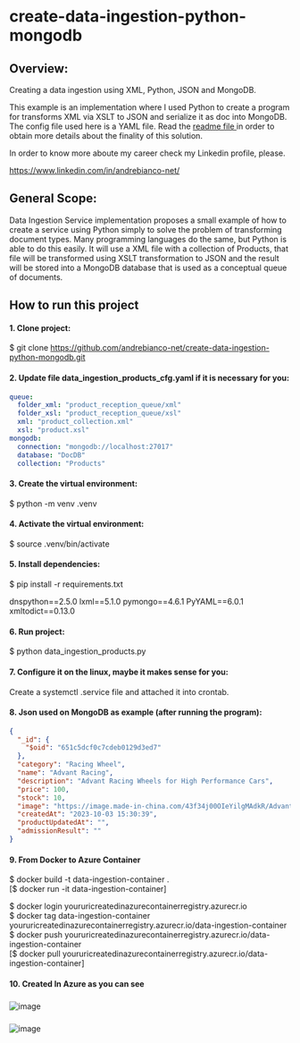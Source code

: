 # create-data-ingestion-python-mongodb

## Overview:
Creating a data ingestion using XML, Python, JSON and MongoDB.

This example is an implementation where I used Python to create a program for transforms XML via XSLT to JSON and serialize it as doc into MongoDB. The config file used here is a YAML file. Read the [readme file ](https://github.com/andrebianco-net/andrebianco-net#readme) in order to obtain more details about the finality of this solution.

In order to know more aboute my career check my Linkedin profile, please.

https://www.linkedin.com/in/andrebianco-net/

## General Scope:

Data Ingestion Service implementation proposes a small example of how to create a service using Python simply to solve the problem of transforming document types. Many programming languages do the same, but Python is able to do this easily. It will use a XML file with a collection of Products, that file will be transformed using XSLT transformation to JSON and the result will be stored into a MongoDB database that is used as a conceptual queue of documents.

## How to run this project

#### 1. Clone project:

$ git clone https://github.com/andrebianco-net/create-data-ingestion-python-mongodb.git

#### 2. Update file data_ingestion_products_cfg.yaml if it is necessary for you:

```yaml
queue:
  folder_xml: "product_reception_queue/xml"
  folder_xsl: "product_reception_queue/xsl"
  xml: "product_collection.xml"
  xsl: "product.xsl"
mongodb:
  connection: "mongodb://localhost:27017"
  database: "DocDB"
  collection: "Products"
```

#### 3. Create the virtual environment:

$ python -m venv .venv

#### 4. Activate the virtual environment:

$ source .venv/bin/activate

#### 5. Install dependencies:

$ pip install -r requirements.txt

dnspython==2.5.0
lxml==5.1.0
pymongo==4.6.1
PyYAML==6.0.1
xmltodict==0.13.0

#### 6. Run project:

$ python data_ingestion_products.py

#### 7. Configure it on the linux, maybe it makes sense for you:

Create a systemctl .service file and attached it into crontab.

#### 8. Json used on MongoDB as example (after running the program):

```json
{
  "_id": {
    "$oid": "651c5dcf0c7cdeb0129d3ed7"
  },
  "category": "Racing Wheel",
  "name": "Advant Racing",
  "description": "Advant Racing Wheels for High Performance Cars",
  "price": 100,
  "stock": 10,
  "image": "https://image.made-in-china.com/43f34j00OIeYilgMAdkR/Advant-Racing-Wheels-for-High-Performance-Cars.jpg",
  "createdAt": "2023-10-03 15:30:39",
  "productUpdatedAt": "",
  "admissionResult": ""
}
```

#### 9. From Docker to Azure Container

$ docker build -t data-ingestion-container .</br>
[$ docker run -it data-ingestion-container]</br>

$ docker login youruricreatedinazurecontainerregistry.azurecr.io</br>
$ docker tag data-ingestion-container youruricreatedinazurecontainerregistry.azurecr.io/data-ingestion-container</br>
$ docker push youruricreatedinazurecontainerregistry.azurecr.io/data-ingestion-container</br>
[$ docker pull youruricreatedinazurecontainerregistry.azurecr.io/data-ingestion-container]</br>

#### 10. Created In Azure as you can see
###
![image](https://github.com/andrebianco-net/create-data-ingestion-python-mongodb/assets/453193/e03d1428-0ca9-4a66-909a-60241bd6d0e5)
###

![image](https://github.com/andrebianco-net/create-data-ingestion-python-mongodb/assets/453193/5e9c42a1-af71-41f1-926f-7717201f6ff4)


